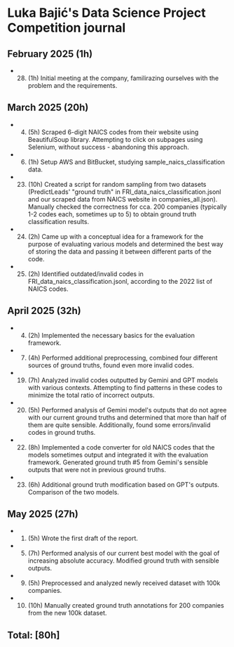 # Luka Bajić's Data Science Project Competition journal

## February 2025 (1h)

* 28. (1h) Initial meeting at the company, familirazing ourselves with the problem and the requirements. 

## March 2025 (20h)

* 4. (5h) Scraped 6-digit NAICS codes from their website using BeautifulSoup library. Attempting to click on subpages using Selenium, without success - abandoning this approach. 
* 6. (1h) Setup AWS and BitBucket, studying sample_naics_classification data.
* 23. (10h) Created a script for random sampling from two datasets (PredictLeads' "ground truth" in FRI_data_naics_classification.jsonl and our scraped data from NAICS website in companies_all.json). Manually checked the correctness for cca. 200 companies (typically 1-2 codes each, sometimes up to 5) to obtain ground truth classification results.
* 24. (2h) Came up with a conceptual idea for a framework for the purpose of evaluating various models and determined the best way of storing the data and passing it between different parts of the code.
* 25. (2h) Identified outdated/invalid codes in FRI_data_naics_classification.jsonl, according to the 2022 list of NAICS codes.

## April 2025 (32h)
* 4. (2h) Implemented the necessary basics for the evaluation framework. 
* 7. (4h) Performed additional preprocessing, combined four different sources of ground truths, found even more invalid codes.
* 19. (7h) Analyzed invalid codes outputted by Gemini and GPT models with various contexts. Attempting to find patterns in these codes to minimize the total ratio of incorrect outputs. 
* 20. (5h) Performed analysis of Gemini model's outputs that do not agree with our current ground truths and determined that more than half of them are quite sensible. Additionally, found some errors/invalid codes in ground truths.
* 22. (8h) Implemented a code converter for old NAICS codes that the models sometimes output and integrated it with the evaluation framework. Generated ground truth #5 from Gemini's sensible outputs that were not in previous ground truths. 
* 23. (6h) Additional ground truth modification based on GPT's outputs. Comparison of the two models. 

## May 2025 (27h)
* 1. (5h) Wrote the first draft of the report.
* 5. (7h) Performed analysis of our current best model with the goal of increasing absolute accuracy. Modified ground truth with sensible outputs.
* 9. (5h) Preprocessed and analyzed newly received dataset with 100k companies.
* 10. (10h) Manually created ground truth annotations for 200 companies from the new 100k dataset. 

## Total: [80h]

